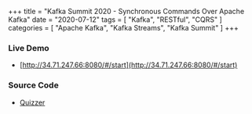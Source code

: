 +++
title = "Kafka Summit 2020 - Synchronous Commands Over Apache Kafka"
date = "2020-07-12"
tags = [ "Kafka", "RESTful", "CQRS" ]
categories = [ "Apache Kafka", "Kafka Streams", "Kafka Summit" ]
+++

### Live Demo

* [http://34.71.247.66:8080/#/start](http://34.71.247.66:8080/#/start)

### Source Code

* [Quizzer](http://github.com/nbuesing/quizzer)

